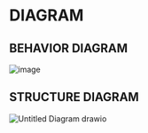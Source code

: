 # DIAGRAM
## BEHAVIOR DIAGRAM

![image](https://user-images.githubusercontent.com/94156761/143112773-77bc3ff0-78d5-4ce6-9f41-1fba1d886a7e.png)

## STRUCTURE DIAGRAM

![Untitled Diagram drawio](https://user-images.githubusercontent.com/94156761/143115719-292d3451-2151-4518-8bd0-4bfe24ff87ff.png)

